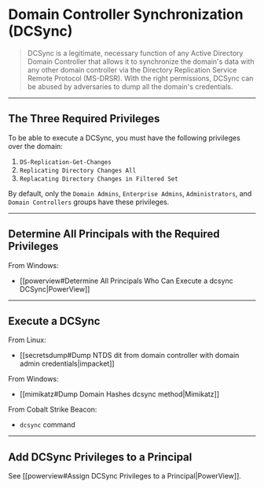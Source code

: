 # Domain Controller Synchronization (DCSync)

> DCSync is a legitimate, necessary function of any Active Directory Domain Controller that allows it to synchronize the domain's data with any other domain controller via the Directory Replication Service Remote Protocol (MS-DRSR). With the right permissions, DCSync can be abused by adversaries to dump all the domain's credentials.

---

## The Three Required Privileges

To be able to execute a DCSync, you must have the following privileges over the domain:
1. `DS-Replication-Get-Changes`
2. `Replicating Directory Changes All`
3. `Replacating Directory Changes in Filtered Set`

By default, only the `Domain Admins`, `Enterprise Admins`, `Administrators`, and `Domain Controllers` groups have these privileges.

---

## Determine All Principals with the Required Privileges

From Windows:
- [[powerview#Determine All Principals Who Can Execute a dcsync DCSync|PowerView]]


---

## Execute a DCSync

From Linux:
- [[secretsdump#Dump NTDS dit from domain controller with domain admin credentials|impacket]]

From Windows:
- [[mimikatz#Dump Domain Hashes dcsync method|Mimikatz]]

From Cobalt Strike Beacon:

- `dcsync` command

---

## Add DCSync Privileges to a Principal

See [[powerview#Assign DCSync Privileges to a Principal|PowerView]].
